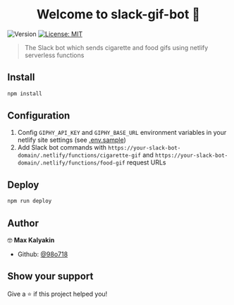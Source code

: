 <h1 align="center">Welcome to slack-gif-bot 👋</h1>
<p>
  <img alt="Version" src="https://img.shields.io/badge/version-1.0.0-blue.svg?cacheSeconds=2592000" />
  <a href="#" target="_blank">
    <img alt="License: MIT" src="https://img.shields.io/badge/License-MIT-yellow.svg" />
  </a>
</p>

> The Slack bot which sends cigarette and food gifs using netlify serverless functions

## Install

```sh
npm install
```

## Configuration

1. Config `GIPHY_API_KEY` and `GIPHY_BASE_URL` environment variables in your netlify site settings (see [.env.sample]([.env.sample]))
1. Add Slack bot commands with `https://your-slack-bot-domain/.netlify/functions/cigarette-gif` and `https://your-slack-bot-domain/.netlify/functions/food-gif` request URLs

## Deploy

```sh
npm run deploy
```

## Author

🤓 **Max Kalyakin**

* Github: [@98o718](https://github.com/98o718)

## Show your support

Give a ⭐️ if this project helped you!
